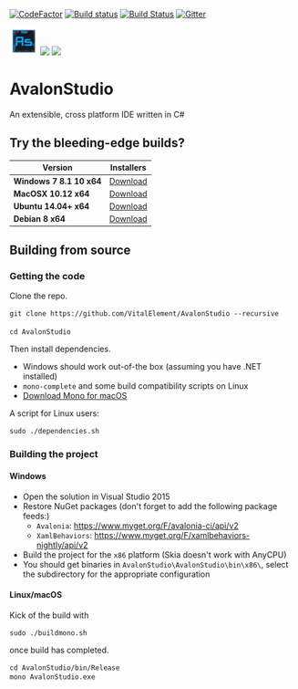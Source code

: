 [![CodeFactor](https://www.codefactor.io/repository/github/vitalelement/avalonstudio/badge)](https://www.codefactor.io/repository/github/vitalelement/avalonstudio)
[![Build status](https://ci.appveyor.com/api/projects/status/l2k85kekoby4tb4j/branch/master?svg=true)](https://ci.appveyor.com/project/danwalmsley/avalonstudio)
[![Build Status](https://travis-ci.org/VitalElement/AvalonStudio.svg?branch=master)](https://travis-ci.org/VitalElement/AvalonStudio)
[![Gitter](https://badges.gitter.im/VitalElement/AvalonStudio.svg)](https://gitter.im/VitalElement/AvalonStudio?utm_source=badge&utm_medium=badge&utm_campaign=pr-badge)

<img src="AvalonStudio/AvalonStudio/icon.png" width="50" height="50" />
<img src="https://cloud.githubusercontent.com/assets/4672627/21014496/36454f48-bd56-11e6-8e00-6cf8f878e9a6.png" />
<img src="https://files.gitter.im/AvaloniaUI/Avalonia/LoHY/Screenshot-from-2017-01-27-00-51-26.png" />

# AvalonStudio

An extensible, cross platform IDE written in C#

## Try the bleeding-edge builds?

| Version | Installers |
|---------|------------|
|**Windows 7 8.1 10 x64**|[Download](https://ci.appveyor.com/api/projects/danwalmsley/AvalonStudio/artifacts/artifacts/zip/AvalonStudio-win7-x64.zip?branch=master)|
|**MacOSX 10.12 x64**|[Download](https://ci.appveyor.com/api/projects/danwalmsley/AvalonStudio/artifacts/artifacts/zip/AvalonStudio-osx.10.12-x64.zip?branch=master)|
|**Ubuntu 14.04+ x64**|[Download](https://ci.appveyor.com/api/projects/danwalmsley/AvalonStudio/artifacts/artifacts/zip/AvalonStudio-ubuntu.14.04-x64.zip?branch=master)|
|**Debian 8 x64**|[Download](https://ci.appveyor.com/api/projects/danwalmsley/AvalonStudio/artifacts/artifacts/zip/AvalonStudio-debian.8-x64.zip?branch=master)|

## Building from source

### Getting the code

Clone the repo.
```
git clone https://github.com/VitalElement/AvalonStudio --recursive

cd AvalonStudio
```

Then install dependencies.

- Windows should work out-of-the box (assuming you have .NET installed)
- `mono-complete` and some build compatibility scripts on Linux
- [Download Mono for macOS](http://www.mono-project.com/download/#download-mac)


A script for Linux users:
```
sudo ./dependencies.sh
```

### Building the project

#### Windows

- Open the solution in Visual Studio 2015
- Restore NuGet packages (don't forget to add the following package feeds:)
  - `Avalonia`: <https://www.myget.org/F/avalonia-ci/api/v2>
  - `XamlBehaviors`: <https://www.myget.org/F/xamlbehaviors-nightly/api/v2>
- Build the project for the `x86` platform (Skia doesn't work with AnyCPU)
- You should get binaries in `AvalonStudio\AvalonStudio\bin\x86\`, select the subdirectory for the appropriate configuration

#### Linux/macOS

Kick of the build with

```
sudo ./buildmono.sh
```

once build has completed.
```
cd AvalonStudio/bin/Release
mono AvalonStudio.exe
